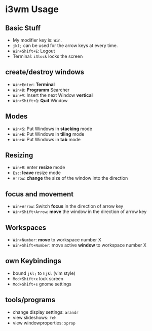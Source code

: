 # i3wm Usage

## Basic Stuff
* My modifier key is: `Win`.
* `jkl;` can be used for the arrow keys at every time.
* `Win+Shift+E`: Logout
* Terminal: `i3lock` locks the screen

## create/destroy windows
* `Win+Enter`: **Terminal**
* `Win+D`: **Programm** Searcher
* `Win+V`: Insert the next Window **vertical**
* `Win+Shift+Q`: **Quit** Window 

## Modes
* `Win+S`: Put Windows in **stacking** mode
* `Win+E`: Put Windows in **tiling** mode
* `Win+W`: Put Windows in **tab** mode

## Resizing
* `Win+R`: enter **resize** mode
* `Esc`: **leave** resize mode
* `Arrow`: **change** the size of the window into the direction

## focus and movement
* `Win+Arrow`: Switch **focus** in the direction of arrow key
* `Win+Shift+Arrow`: **move** the window in the direction of arrow key

## Workspaces
* `Win+Number`: **move** to workspace number X
* `Win+Shift+Number`: move active **window** to workspace number X

## own Keybindings
* bound `jkl;` to `hjkl` (vim style)
* `Mod+Shift+x` lock screen
* `Mod+Shift+s` gnome settings

## tools/programs

* change display settings: `arandr`
* view slideshows: `feh`
* view windowproperties: `xprop`
